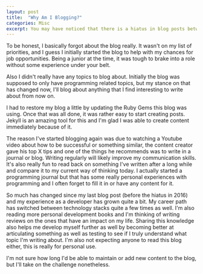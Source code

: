 ```yaml
---
layout: post
title:  "Why Am I Blogging?"
categories: Misc
excerpt: You may have noticed that there is a hiatus in blog posts between 2016 and 2019
---
```


To be honest, I basically forgot about the blog really. It wasn't on my list of priorities, and I guess I initially started the blog to help with my
chances for job opportunities. Being a junior at the time, it was tough to brake into a role without some experience under your belt.

Also I didn't really have any topics to blog about. Initially the blog was supposed to only have programming related topics, but my stance on that has changed now,
I'll blog about anything that I find interesting to write about from now on.

I had to restore my blog a little by updating the Ruby Gems this blog was using. Once that was all done, it was rather easy to start creating posts. Jekyll is an amazing tool for this
and I'm glad I was able to create content immediately because of it.

The reason I've started blogging again was due to watching a Youtube video about how to be successful or something similar, the content creator gave his top X tips
and one of the things he recommends was to write in a journal or blog. Writing regularly will likely improve my communication skills. It's also really fun to read
back on something I've written after a long while and compare it to my current way of thinking today. I actually started a programming journal but that has some really personal experiences with programming and
I often forget to fill it in or have any content for it.

So much has changed since my last blog post (before the hiatus in 2016) and my experience as a developer has grown quite a bit. My career path has switched between technology stacks quite a few times as well.
I'm also reading more personal development books and I'm thinking of writing reviews on the ones that have an impact on my life. Sharing this knowledge also helps me
develop myself further as well by becoming better at articulating something as well as testing to see if I truly understand what topic I'm writing about. I'm also not expecting
anyone to read this blog either, this is really for personal use.

I'm not sure how long I'd be able to maintain or add new content to the blog, but I'll take on the challenge nonetheless.
